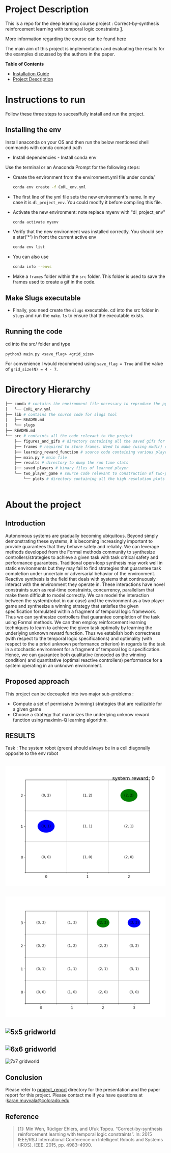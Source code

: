 # Project Description 

This is a repo for the deep learning course project  : Correct-by-synthesis reinforcement learning with temporal logic constraints [1](https://github.com/MuvvalaKaran/CoRL/blob/master/README.md#reference).

More information regarding the course can be found [here](https://sites.google.com/colorado.edu/csci-5922-spring-2020)

The main aim of this project is implementation and evaluating the results for the examples discussed by the authors in the paper. 

**Table of Contents**
* [Installation Guide](https://github.com/MuvvalaKaran/CoRL/blob/master/README.md#instructions-to-run)
* [Project Description](https://github.com/MuvvalaKaran/CoRL/blob/master/README.md#about-the-project)

# Instructions to run 

Follow these three steps to succesffully install and run the project. 

## Installing the env 

Install anaconda on your OS and then run the below mentioned shell commands with conda comand path

* Install dependencies - Install conda env

Use the terminal or an Anaconda Prompt for the following steps:

* Create the environment from the environment.yml file under conda/

    ```bash
    conda env create -f CoRL_env.yml
    ```

* The first line of the yml file sets the new environment's name. In my case it is `dl_project_env`. You could modify it before compiling this file.

* Activate the new environment: note replace myenv with "dl_project_env" 

    ```bash
    conda activate myenv
    ```

* Verify that the new environment was installed correctly. You should see a star('\*') in front the current active env

    ```bash
    conda env list
    ```

* You can also use 
    
    ```bash
    conda info --envs
    ```
* Make a `frames` folder within the `src` folder. This folder is used to save the frames used to create a gif in the code.

## Make Slugs executable

* Finally, you need create the `slugs` executable. cd into the src folder in `slugs` and run the `make`. `ls` to ensure that the executable exists. 

## Running the code

cd into the src/ folder and type 

```python3 main.py <save_flag> <grid_size>```

For convenience I would recommend using `save_flag = True` and the value of `grid_size(N) = 4 - 7`.

# Directory Hierarchy

```bash
├── conda # contains the environment file necessary to reproduce the python env
│   └── CoRL_env.yml
├── lib # contains the source code for slugs tool
│	├── README.md
│	└── slugs
├── README.md
└── src # containts all the code relevant to the project
    ├── figures_and_gifs # directory containing all the saved gifs for Example 1. and Example 2 (refer to the project report).
    ├── frames # required to store frames. Need to make (using mkdir) one before running the main.py module
    ├── learning_reward_function # source code containing various player, learning algothing and the rl env.
    ├── main.py # main file
    ├── results # directory to dump the run time stats
    ├── saved_players # binary files of learned player 
    └── two_player_game # source code relevant to construction of two-player game
    	└── plots # directory containing all the high resolution plots of policy, Q plot, Valid transitions, max V change while learning



```

# About the project

## Introduction 

Autonomous systems are gradually becoming ubiquitous. Beyond simply
demonstrating these systems, it is becoming increasingly important to provide guarantees that they behave safely and reliably. We can leverage
methods developed from the Formal methods community to synthesize controllers/strategies to achieve a given task with task critical safety and performance guarantees. Traditional open-loop synthesis may work well in static
environments but they may fail to find strategies that guarantee task completion under uncertain or adversarial behavior of the environment. Reactive synthesis is the field that deals with systems that continuously interact
with the environment they operate in. These interactions have novel constraints such as real-time constraints, concurrency, parallelism that make
them difficult to model correctly. We can model the interaction between the
system(robot in our case) and the environment as a two player game and
synthesize a winning strategy that satisfies the given specification formulated
within a fragment of temporal logic framework. Thus we can synthesize controllers that guarantee completion of the task using Formal methods. We
can then employ reinforcement learning techniques to learn to achieve the
given task optimally by learning the underlying unknown reward function.
Thus we establish both correctness (with respect to the temporal logic specifications) and optimality (with respect to the a priori unknown performance
criterion) in regards to the task in a stochastic environment for a fragment
of temporal logic specification. Hence, we can guarantee both qualitative
(encoded as the winning condition) and quantitative (optimal reactive controllers) performance for a system operating in an unknown environment.

## Proposed approach 

This project can be decoupled into two major sub-problems : 

- Compute a set of permissive (winning) strategies that are realizable for a given game
- Choose a strategy that maximizes the underlying unknow reward function using maximin-Q learning algorithm.

## RESULTS

Task : The system robot (green) should always be in a cell diagonally opposite to the env robot

![](src/figures_and_gifs/N_3.gif "3x3 gridworld")
----
![](src/figures_and_gifs/N_4.gif "4x4 gridworld")
----
![](src/figures_and_gifs/N_5.gif "5x5 gridworld")
----
![](src/figures_and_gifs/N_6.gif "6x6 gridworld")
----
![](src/figures_and_gifs/N_7.gif "7x7 gridworld")

## Conclusion

Please refer to [project_report](https://github.com/MuvvalaKaran/CoRL/tree/master/project_report) directory for the presentation and the paper report for this project. Please contact me if you have questions at :karan.muvvala@colorado.edu

## Reference 

> [1]: Min Wen, Rüdiger Ehlers, and Ufuk Topcu. “Correct-by-synthesis reinforcement learning with  temporal logic constraints”. In: 2015 IEEE/RSJ International Conference on Intelligent Robots and Systems (IROS). IEEE. 2015, pp. 4983–4990.